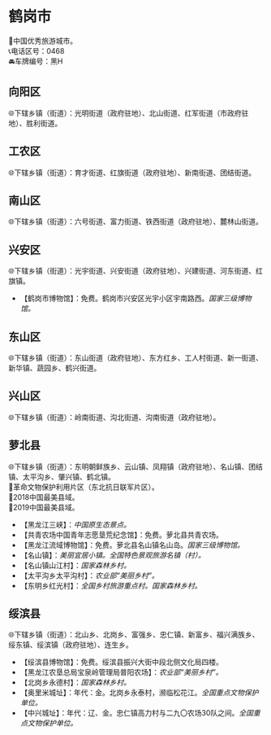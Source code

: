 # 鹤岗市  
🏅中国优秀旅游城市。  
📞电话区号：0468  
🚘车牌编号：黑H  

## 向阳区  
🌐下辖乡镇（街道）：光明街道（政府驻地）、北山街道、红军街道（市政府驻地）、胜利街道。  

## 工农区  
🌐下辖乡镇（街道）：育才街道、红旗街道（政府驻地）、新南街道、团结街道。  

## 南山区  
🌐下辖乡镇（街道）：六号街道、富力街道、铁西街道（政府驻地）、麓林山街道。  

## 兴安区  
🌐下辖乡镇（街道）：光宇街道、兴安街道（政府驻地）、兴建街道、河东街道、红旗镇。  
  
* 【鹤岗市博物馆】：免费。鹤岗市兴安区光宇小区宇南路西。*国家三级博物馆。*   

## 东山区  
🌐下辖乡镇（街道）：东山街道（政府驻地）、东方红乡、工人村街道、新一街道、新华镇、蔬园乡、鹤兴街道。  

## 兴山区  
🌐下辖乡镇（街道）：岭南街道、沟北街道、沟南街道（政府驻地）。  

## 萝北县  
🌐下辖乡镇（街道）：东明朝鲜族乡、云山镇、凤翔镇（政府驻地）、名山镇、团结镇、太平沟乡、肇兴镇、鹤北镇。  
🚩革命文物保护利用片区（东北抗日联军片区）。  
🏅2018中国最美县域。  
🏅2019中国最美县域。  
  
* 【黑龙江三峡】：*中国原生态景点。*  
* 【共青农场中国青年志愿垦荒纪念馆】：免费。萝北县共青农场。  
* 【黑龙江流域博物馆】：免费。萝北县名山镇名山岛。*国家三级博物馆。*   
* 【名山镇】：*美丽宜居小镇。全国特色景观旅游名镇（村）。*  
* 【名山镇山江村】：*国家森林乡村。*  
* 【太平沟乡太平沟村】：*农业部“美丽乡村”。*  
* 【东明乡红光村】：*全国乡村旅游重点村。国家森林乡村。*  

## 绥滨县  
🌐下辖乡镇（街道）：北山乡、北岗乡、富强乡、忠仁镇、新富乡、福兴满族乡、绥东镇、绥滨镇（政府驻地）、连生乡。  
  
* 【绥滨县博物馆】：免费。绥滨县振兴大街中段北侧文化局四楼。  
* 【黑龙江农垦总局宝泉岭管理局普阳农场】：*农业部“美丽乡村”。*  
* 【北岗乡永德村】：*国家森林乡村。*  
* 【奥里米城址】：年代：金。北岗乡永泰村，濒临松花江。*全国重点文物保护单位。*  
* 【中兴城址】：年代：辽、金。忠仁镇高力村与二九〇农场30队之间。*全国重点文物保护单位。*  
